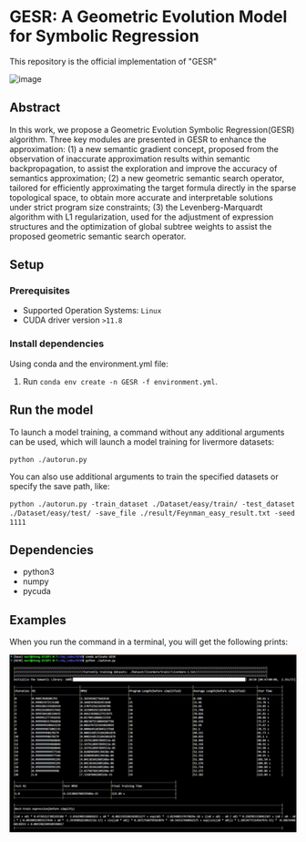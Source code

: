 # GESR: A Geometric Evolution Model for Symbolic Regression  
  
This repository is the official implementation of "GESR"
  
![image](/result/strogatz_bacres1.gif)

## Abstract

In this work, we propose a Geometric Evolution Symbolic Regression(GESR) algorithm. Three key modules are presented in GESR to enhance the approximation: (1) a new semantic gradient concept, proposed from the observation of inaccurate approximation results within semantic backpropagation, to assist the exploration and improve the accuracy of semantics approximation; (2) a new geometric semantic search operator, tailored for efficiently approximating the target formula directly in the sparse topological space, to obtain more accurate and interpretable solutions under strict program size constraints; (3) the Levenberg-Marquardt algorithm with L1 regularization, used for the adjustment of expression structures and the optimization of global subtree weights to assist the proposed geometric semantic search operator.

## Setup

### Prerequisites

- Supported Operation Systems: ``Linux``
- CUDA driver version ``>11.8``

### Install dependencies

Using conda and the environment.yml file:

1. Run `conda env create -n GESR -f environment.yml`.

## Run the model

To launch a model training, a command without any additional arguments can be used, which will launch a model training for livermore datasets:
```
python ./autorun.py
```

You can also use additional arguments to train the specified datasets or specify the save path, like:

```
python ./autorun.py -train_dataset ./Dataset/easy/train/ -test_dataset ./Dataset/easy/test/ -save_file ./result/Feynman_easy_result.txt -seed 1111
```

## Dependencies

- python3
- numpy
- pycuda

## Examples
When you run the command in a terminal, you will get the following prints:

![image](/result/run_show.svg)